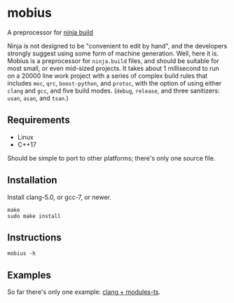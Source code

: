 
# mobius
A preprocessor for [ninja build](https://ninja-build.org/)

Ninja is not designed to be "convenient to edit by hand", and the developers strongly suggest using some form of machine generation. Well, here it is. Mobius is a preprocessor for `ninja.build` files, and should be suitable for most small, or even mid-sized projects. It takes about 1 millisecond to run on a 20000 line work project with a series of complex build rules that includes `moc`, `qrc`, `boost-python`, and `protoc`, with the option of using either `clang` and `gcc`, and five build modes. (`debug`, `release`, and three sanitizers: `usan`, `asan`, and `tsan`.)  

## Requirements

 * Linux
 * C++17
 
 Should be simple to port to other platforms; there's only one source file. 

## Installation

Install clang-5.0, or gcc-7, or newer.

```
make
sudo make install
```

## Instructions

```
mobius -h
```

## Examples

So far there's only one example: [clang + modules-ts](https://github.com/aaron-michaux/mobius/tree/master/examples/clang-modules-ts). 


